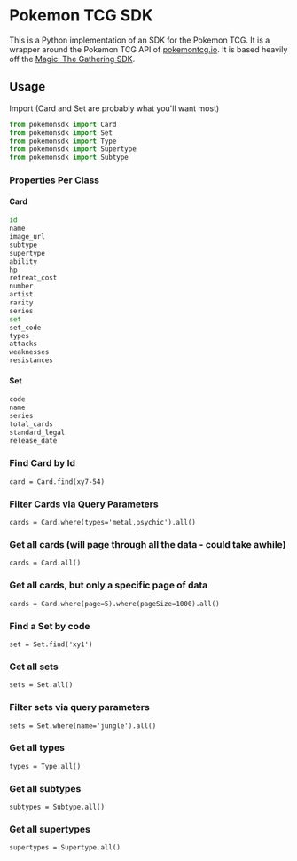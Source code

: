 # Pokemon TCG SDK

This is a Python implementation of an SDK for the Pokemon TCG. It is a wrapper around the Pokemon TCG API of [pokemontcg.io](http://pokemontcg.io/). It is based heavily off the [Magic: The Gathering SDK](http://github.com/MagicTheGathering/mtg-sdk-python).

## Usage

Import (Card and Set are probably what you'll want most)

```python
from pokemonsdk import Card
from pokemonsdk import Set
from pokemonsdk import Type
from pokemonsdk import Supertype
from pokemonsdk import Subtype
```

### Properties Per Class
#### Card
```python
id
name
image_url
subtype
supertype
ability
hp
retreat_cost
number
artist
rarity
series
set
set_code
types
attacks
weaknesses
resistances
```

#### Set
```python
code
name
series
total_cards
standard_legal
release_date
```

### Find Card by Id

    card = Card.find(xy7-54)

### Filter Cards via Query Parameters

    cards = Card.where(types='metal,psychic').all()

### Get all cards (will page through all the data - could take awhile)

    cards = Card.all()

### Get all cards, but only a specific page of data

    cards = Card.where(page=5).where(pageSize=1000).all()

### Find a Set by code

    set = Set.find('xy1')

### Get all sets

    sets = Set.all()

### Filter sets via query parameters

    sets = Set.where(name='jungle').all()

### Get all types

    types = Type.all()

### Get all subtypes

    subtypes = Subtype.all()

### Get all supertypes

    supertypes = Supertype.all()
